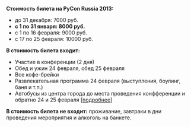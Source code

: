 <b>Стоимость билета на PyCon Russia 2013:</b>

* до 31 декабря: 7000 руб.
* <b> с 1 по 31 января: 8000 руб.</b>
* с 1 по 16 февраля: 9000 руб.
* с 17 по 25 февраля: 10000 руб.

<b>В стоимость билета входит:</b>
- Участие в конференции (2 дня)
- Обед и ужин 24 февраля, обед 25 февраля   
- Все кофе-брейки   
- Развлекательная программа 24 февраля (выступления, боулинг, баня и т.п.)
- Автобусы из центра города до места проведения конфференции и обратно 24 и 25 февраля [[подробнее](http://pycon.ru/participation/venue/)]

<b>В стоимость билета не входит:</b>  проживание, завтраки в дни проведения мероприятия и алкоголь на банкете. 
